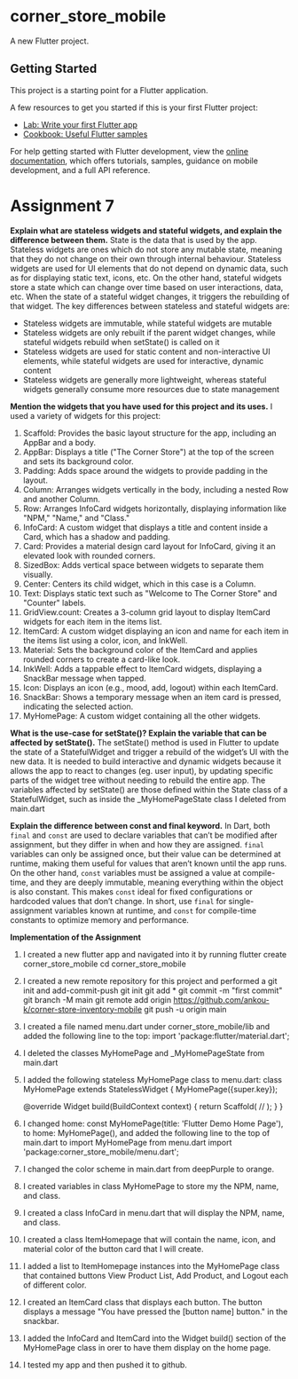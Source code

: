 # corner_store_mobile

A new Flutter project.

## Getting Started

This project is a starting point for a Flutter application.

A few resources to get you started if this is your first Flutter project:

- [Lab: Write your first Flutter app](https://docs.flutter.dev/get-started/codelab)
- [Cookbook: Useful Flutter samples](https://docs.flutter.dev/cookbook)

For help getting started with Flutter development, view the
[online documentation](https://docs.flutter.dev/), which offers tutorials,
samples, guidance on mobile development, and a full API reference.

# Assignment 7
**Explain what are stateless widgets and stateful widgets, and explain the difference between them.**
State is the data that is used by the app. Stateless widgets are ones which do not store any mutable state, meaning that they do not change on their own through internal behaviour. Stateless widgets are used for UI elements that do not depend on dynamic data, such as for displaying static text, icons, etc. On the other hand, stateful widgets store a state which can change over time based on user interactions, data, etc. When the state of a stateful widget changes, it triggers the rebuilding of that widget. The key differences between stateless and stateful widgets are: 
- Stateless widgets are immutable, while stateful widgets are mutable
- Stateless widgets are only rebuilt if the parent widget changes, while stateful widgets rebuild when setState() is called on it
- Stateless widgets are used for static content and non-interactive UI elements, while stateful widgets are used for interactive, dynamic content
- Stateless widgets are generally more lightweight, whereas stateful widgets generally consume more resources due to state management

**Mention the widgets that you have used for this project and its uses.**
I used a variety of widgets for this project:
1. Scaffold: Provides the basic layout structure for the app, including an AppBar and a body.
2. AppBar: Displays a title ("The Corner Store") at the top of the screen and sets its background color.
3. Padding: Adds space around the widgets to provide padding in the layout.
4. Column: Arranges widgets vertically in the body, including a nested Row and another Column.
5. Row: Arranges InfoCard widgets horizontally, displaying information like "NPM," "Name," and "Class."
6. InfoCard: A custom widget that displays a title and content inside a Card, which has a shadow and padding.
7. Card: Provides a material design card layout for InfoCard, giving it an elevated look with rounded corners.
8. SizedBox: Adds vertical space between widgets to separate them visually.
9. Center: Centers its child widget, which in this case is a Column.
10. Text: Displays static text such as "Welcome to The Corner Store" and "Counter" labels.
11. GridView.count: Creates a 3-column grid layout to display ItemCard widgets for each item in the items list.
12. ItemCard: A custom widget displaying an icon and name for each item in the items list using a color, icon, and InkWell.
13. Material: Sets the background color of the ItemCard and applies rounded corners to create a card-like look.
14. InkWell: Adds a tappable effect to ItemCard widgets, displaying a SnackBar message when tapped.
15. Icon: Displays an icon (e.g., mood, add, logout) within each ItemCard.
16. SnackBar: Shows a temporary message when an item card is pressed, indicating the selected action.
17. MyHomePage: A custom widget containing all the other widgets.

**What is the use-case for setState()? Explain the variable that can be affected by setState().**
The setState() method is used in Flutter to update the state of a StatefulWidget and trigger a rebuild of the widget’s UI with the new data. It is needed to build interactive and dynamic widgets because it allows the app to react to changes (eg. user input), by updating specific parts of the widget tree without needing to rebuild the entire app. The variables affected by setState() are those defined within the State class of a StatefulWidget, such as inside the  _MyHomePageState class I deleted from main.dart

**Explain the difference between const and final keyword.**
In Dart, both `final` and `const` are used to declare variables that can’t be modified after assignment, but they differ in when and how they are assigned. `final` variables can only be assigned once, but their value can be determined at runtime, making them useful for values that aren’t known until the app runs. On the other hand, `const` variables must be assigned a value at compile-time, and they are deeply immutable, meaning everything within the object is also constant. This makes `const` ideal for fixed configurations or hardcoded values that don’t change. In short, use `final` for single-assignment variables known at runtime, and `const` for compile-time constants to optimize memory and performance.

**Implementation of the Assignment**
1. I created a new flutter app and navigated into it by running
flutter create corner_store_mobile
cd corner_store_mobile
2. I created a new remote repository for this project and performed a git init and add-commit-push
git init
git add *
git commit -m "first commit"
git branch -M main
git remote add origin https://github.com/ankou-k/corner-store-inventory-mobile
git push -u origin main
3. I created a file named menu.dart under corner_store_mobile/lib and added the following line to the top:
import 'package:flutter/material.dart';
4. I deleted the classes MyHomePage and _MyHomePageState from main.dart
5. I added the following stateless MyHomePage class to menu.dart:
class MyHomePage extends StatelessWidget {
    MyHomePage({super.key});

    @override
    Widget build(BuildContext context) {
	return Scaffold(
        //
	);
    }
}
6. I changed home: const MyHomePage(title: 'Flutter Demo Home Page'), to home: MyHomePage(), and added the following line to the top of main.dart to import MyHomePage from menu.dart
import 'package:corner_store_mobile/menu.dart';
7. I changed the color scheme in main.dart from deepPurple to orange.
8. I created variables in class MyHomePage to store my the NPM, name, and class.
9. I created a class InfoCard in menu.dart that will display the NPM, name, and class.
10. I created a class ItemHomepage that will contain the name, icon, and material color of the button card that I will create.
11. I added a list to ItemHomepage instances into the MyHomePage class that contained buttons View Product List, Add Product, and Logout each of different color.
12. I created an ItemCard class that displays each button. The button displays a message "You have pressed the [button name] button." in the snackbar.
13. I added the InfoCard and ItemCard into the Widget build() section of the MyHomePage class in orer to have them display on the home page.
14. I tested my app and then pushed it to github.